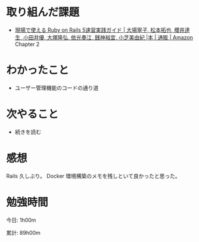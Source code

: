 # 取り組んだ課題
- [現場で使える Ruby on Rails 5速習実践ガイド \| 大場寧子, 松本拓也, 櫻井達生, 小田井優, 大塚隆弘, 依光奏江, 銭神裕宜, 小芝美由紀 \|本 \| 通販 \| Amazon](https://www.amazon.co.jp/%E7%8F%BE%E5%A0%B4%E3%81%A7%E4%BD%BF%E3%81%88%E3%82%8B-Ruby-Rails-5%E9%80%9F%E7%BF%92%E5%AE%9F%E8%B7%B5%E3%82%AC%E3%82%A4%E3%83%89-%E5%A4%A7%E5%A0%B4%E5%AF%A7%E5%AD%90/dp/4839962227/ref=sr_1_6?__mk_ja_JP=%E3%82%AB%E3%82%BF%E3%82%AB%E3%83%8A&crid=7NL117JN69F3&keywords=Rails&qid=1642106965&sprefix=rails%2Caps%2C252&sr=8-6) Chapter 2

# わかったこと
- ユーザー管理機能のコードの通り道

# 次やること
- 続きを読む

# 感想

Rails 久しぶり。
Docker 環境構築のメモを残しといて良かったと思った。　

# 勉強時間
今日: 1h00m

累計: 89h00m
